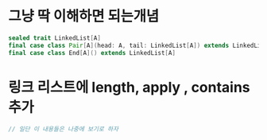 # 그냥 딱 이해하면 되는개념

```scala
sealed trait LinkedList[A]
final case class Pair[A](head: A, tail: LinkedList[A]) extends LinkedList[A]
final case class End[A]() extends LinkedList[A]
```

# 링크 리스트에 length, apply , contains 추가

```scala
// 일단 이 내용들은 나중에 보기로 하자
```
